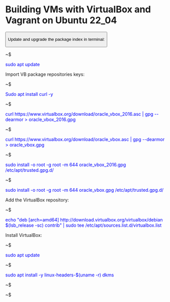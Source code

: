 <head><h1><strong>Building VMs with VirtualBox and Vagrant on Ubuntu 22_04 </strong></h1></head>
<body>
<button type="button"><p>Update and upgrade the package index in terminal:</p></button>
<p>~$</p><p style="color:blue">sudo apt update</p>
<p>Import VB package repositories keys:</p>
<p>~$</p><p style="color:blue">Sudo apt install curl -y</p>
<p>~$</p><p style="color:blue">curl https://www.virtualbox.org/download/oracle_vbox_2016.asc | gpg --dearmor > oracle_vbox_2016.gpg</p>
<p>~$</p><p style="color:blue">curl https://www.virtualbox.org/download/oracle_vbox.asc | gpg --dearmor > oracle_vbox.gpg</p>
<p>~$</p><p style="color:blue">sudo install -o root -g root -m 644 oracle_vbox_2016.gpg /etc/apt/trusted.gpg.d/</p>
<p>~$</p><p style="color:blue">sudo install -o root -g root -m 644 oracle_vbox.gpg /etc/apt/trusted.gpg.d/</p>
<p>Add the VirtualBox  repository:</p>
<p>~$</p><p style="color:blue">echo "deb [arch=amd64] http://download.virtualbox.org/virtualbox/debian $(lsb_release -sc) contrib" | sudo tee /etc/apt/sources.list.d/virtualbox.list</p>
<p>Install VirtualBox:</p>
<p>~$</p><p style="color:blue">sudo apt update</p>
<p>~$</p><p style="color:blue">sudo apt install -y linux-headers-$(uname -r) dkms
<p>~$</p><p style="color:blue">
<p>~$</p><p style="color:blue">
